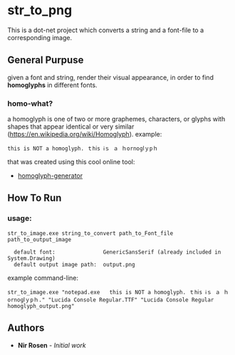 # str_to_png
This is a dot-net project which converts a string and a font-file to a corresponding image.

## General Purpuse
given a font and string, render their visual appearance, in order to find **homoglyphs** in different fonts.
### homo-what?
a homoglyph is one of two or more graphemes, characters, or glyphs with shapes that appear identical or very similar (https://en.wikipedia.org/wiki/Homoglyph).
example: 
```
this is NOT a homoglyph. ｔһⅰѕ Ꭵｓ ａ ｈоrnοɡⅼｙрｈ
```
that was created using this cool online tool:
* [homoglyph-generator](https://www.irongeek.com/homoglyph-attack-generator.php)

## How To Run
### usage: 
```
str_to_image.exe string_to_convert path_to_Font_file path_to_output_image

  default font:               GenericSansSerif (already included in System.Drawing)
  default output image path:  output.png
```
example command-line:
```
str_to_image.exe "notepad.exe   this is NOT a homoglyph. ｔһⅰѕ Ꭵｓ ａ ｈоrnοɡⅼｙрｈ." "Lucida Console Regular.TTF" "Lucida Console Regular homoglyph_output.png"
```

## Authors

* **Nir Rosen** - *Initial work*

